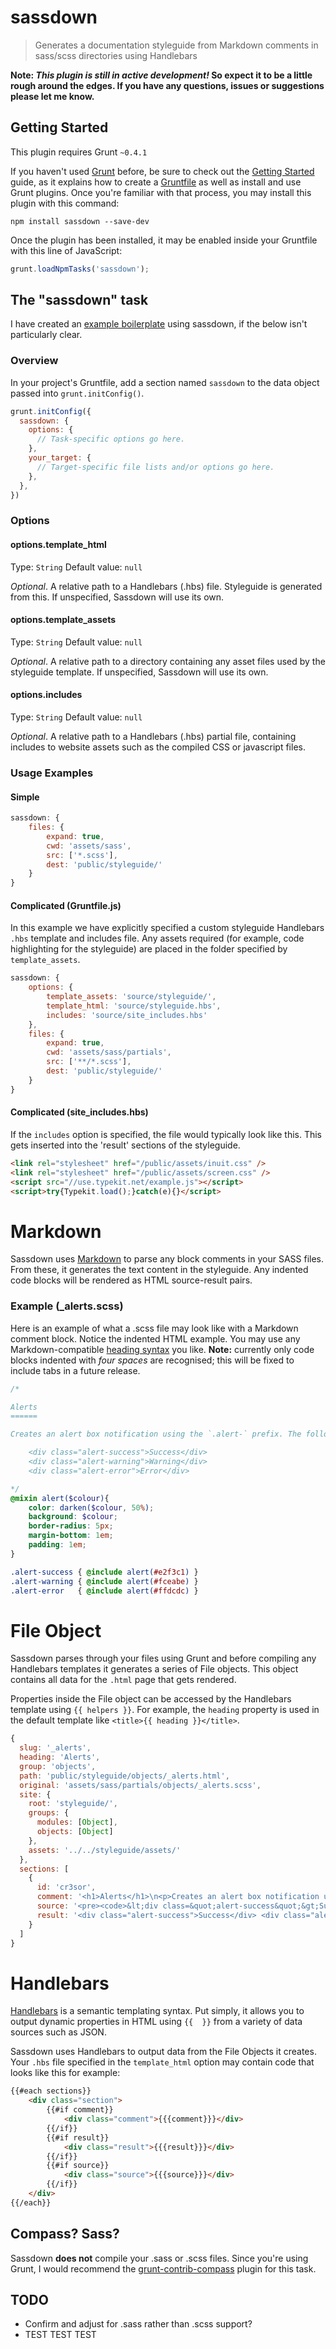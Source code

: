 # sassdown

> Generates a documentation styleguide from Markdown comments in sass/scss directories using Handlebars

**Note: *This plugin is still in active development!* So expect it to be a little rough around the edges. If you have any questions, issues or suggestions please let me know.**

## Getting Started
This plugin requires Grunt `~0.4.1`

If you haven't used [Grunt](http://gruntjs.com/) before, be sure to check out the [Getting Started](http://gruntjs.com/getting-started) guide, as it explains how to create a [Gruntfile](http://gruntjs.com/sample-gruntfile) as well as install and use Grunt plugins. Once you're familiar with that process, you may install this plugin with this command:

```shell
npm install sassdown --save-dev
```

Once the plugin has been installed, it may be enabled inside your Gruntfile with this line of JavaScript:

```js
grunt.loadNpmTasks('sassdown');
```

## The "sassdown" task

I have created an [example boilerplate](https://github.com/nopr/grunt-sass-boilerplate) using sassdown, if the below isn't particularly clear.

### Overview
In your project's Gruntfile, add a section named `sassdown` to the data object passed into `grunt.initConfig()`.

```js
grunt.initConfig({
  sassdown: {
    options: {
      // Task-specific options go here.
    },
    your_target: {
      // Target-specific file lists and/or options go here.
    },
  },
})
```

### Options

#### options.template_html
Type: `String`
Default value: `null`

*Optional*. A relative path to a Handlebars (.hbs) file. Styleguide is generated from this. If unspecified, Sassdown will use its own.

#### options.template_assets
Type: `String`
Default value: `null`

*Optional*. A relative path to a directory containing any asset files used by the styleguide template. If unspecified, Sassdown will use its own.

#### options.includes
Type: `String`
Default value: `null`

*Optional*. A relative path to a Handlebars (.hbs) partial file, containing includes to website assets such as the compiled CSS or javascript files.

### Usage Examples

#### Simple

```js
sassdown: {
    files: {
        expand: true,
        cwd: 'assets/sass',
        src: ['*.scss'],
        dest: 'public/styleguide/'
    }
}
```

#### Complicated (Gruntfile.js)

In this example we have explicitly specified a custom styleguide Handlebars `.hbs` template and includes file. Any assets required (for example, code highlighting for the styleguide) are placed in the folder specified by  `template_assets`.

```js
sassdown: {
    options: {
        template_assets: 'source/styleguide/',
        template_html: 'source/styleguide.hbs',
        includes: 'source/site_includes.hbs'
    },
    files: {
        expand: true,
        cwd: 'assets/sass/partials',
        src: ['**/*.scss'],
        dest: 'public/styleguide/'
    }
}
```

#### Complicated (site_includes.hbs)

If the  `includes` option is specified, the file would typically look like this. This gets inserted into the 'result' sections of the styleguide.

```html
<link rel="stylesheet" href="/public/assets/inuit.css" />
<link rel="stylesheet" href="/public/assets/screen.css" />
<script src="//use.typekit.net/example.js"></script>
<script>try{Typekit.load();}catch(e){}</script>
```

# Markdown

Sassdown uses [Markdown](https://github.com/evilstreak/markdown-js) to parse any block comments in your SASS files. From these, it generates the text content in the styleguide. Any indented code blocks will be rendered as HTML source-result pairs.

### Example (_alerts.scss)

Here is an example of what a .scss file may look like with a Markdown comment block. Notice the indented HTML example. You may use any Markdown-compatible [heading syntax](https://github.com/nopr/sassdown/issues/7) you like. **Note:** currently only code blocks indented with *four spaces* are recognised; this will be fixed to include tabs in a future release.

```scss
/*

Alerts
======

Creates an alert box notification using the `.alert-` prefix. The following options are available:

    <div class="alert-success">Success</div> 
    <div class="alert-warning">Warning</div> 
    <div class="alert-error">Error</div>

*/
@mixin alert($colour){
    color: darken($colour, 50%);
    background: $colour;
    border-radius: 5px;
    margin-bottom: 1em;
    padding: 1em;
}

.alert-success { @include alert(#e2f3c1) }
.alert-warning { @include alert(#fceabe) }
.alert-error   { @include alert(#ffdcdc) }
```

# File Object

Sassdown parses through your files using Grunt and before compiling any Handlebars templates it generates a series of File objects. This object contains all data for the `.html` page that gets rendered.

Properties inside the File object can be accessed by the Handlebars template using `{{ helpers }}`. For example, the `heading` property is used in the default template like `<title>{{ heading }}</title>`.

```js
{
  slug: '_alerts',
  heading: 'Alerts',
  group: 'objects',
  path: 'public/styleguide/objects/_alerts.html',
  original: 'assets/sass/partials/objects/_alerts.scss',
  site: {
    root: 'styleguide/',
    groups: {
      modules: [Object],
      objects: [Object]
    },
    assets: '../../styleguide/assets/'
  },
  sections: [
    {
      id: 'cr3sor',
      comment: '<h1>Alerts</h1>\n<p>Creates an alert box notification using the <code>.alert-</code> prefix. The following options are available:</p>',
      source: '<pre><code>&lt;div class=&quot;alert-success&quot;&gt;Success&lt;/div&gt;\n&lt;div class=&quot;alert-warning&quot;&gt;Warning&lt;/div&gt;\n&lt;div class=&quot;alert-error&quot;&gt;Error&lt;/div&gt;</code></pre>',
      result: '<div class="alert-success">Success</div> <div class="alert-warning">Warning</div> <div class="alert-error">Error</div>'
    }
  ]
}
```

# Handlebars

[Handlebars](http://handlebarsjs.com/) is a semantic templating syntax. Put simply, it allows you to output dynamic properties in HTML using `{{  }}` from a variety of data sources such as JSON.

Sassdown uses Handlebars to output data from the File Objects it creates. Your `.hbs` file specified in the `template_html` option may contain code that looks like this for example:

```html
{{#each sections}}
    <div class="section">
        {{#if comment}}
            <div class="comment">{{{comment}}}</div>
        {{/if}}
        {{#if result}}
            <div class="result">{{{result}}}</div>
        {{/if}}
        {{#if source}}
            <div class="source">{{{source}}}</div>
        {{/if}}
    </div>
{{/each}}
```

## Compass? Sass?
Sassdown **does not** compile your .sass or .scss files. Since you're using Grunt, I would recommend the [grunt-contrib-compass](https://github.com/gruntjs/grunt-contrib-compass) plugin for this task.

## TODO

- Confirm and adjust for .sass rather than .scss support?
- TEST TEST TEST
